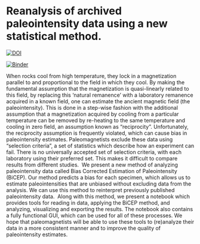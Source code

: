 # Reanalysis of archived paleointensity data using a new statistical method.


[![DOI](https://zenodo.org/badge/DOI/10.5281/zenodo.5496268.svg)](https://doi.org/10.5281/zenodo.5496268)


[![Binder](https://mybinder.org/badge_logo.svg)](https://mybinder.org/v2/gh/earthcube2021/ec21_cych_etal/HEAD)

When rocks cool from high temperature, they lock in a magnetization parallel to and proportional to the field in which they cool. By making the fundamental assumption that the magnetization is quasi-linearly related to this field, by replacing this ‘natural remanence’ with a laboratory remanence acquired in a known field, one can estimate the ancient magnetic field (the paleointensity).  This is done in a step-wise fashion with the additional assumption that a magnetization acquired by cooling from a particular temperature can be removed by re-heating to the same temperature and cooling in zero field, an assumption known as “reciprocity”.
Unfortunately, the reciprocity assumption is frequently violated, which can cause bias in paleointensity estimates. Paleomagnetists exclude these data using “selection criteria”, a set of statistics which describe how an experiment can fail. There is no universally accepted set of selection criteria, with each laboratory using their preferred set. This makes it difficult to compare results from different studies.
 We present a new method of analyzing paleointensity data called Bias Corrected Estimation of Paleointensity (BiCEP). Our method predicts a bias for each specimen, which allows us to estimate paleointensities that are unbiased without excluding data from the analysis. We can use this method to reinterpret previously published paleointensity data.  Along with this method, we present a notebook which provides tools for reading in data, applying the BiCEP method, and analyzing, visualizing and exporting the results. The notebook also contains a fully functional GUI, which can be used for all of these processes. We hope that paleomagnetists will be able to use these tools to (re)analyze their data in a more consistent manner and to improve the quality of paleointensity estimates.
